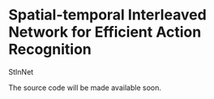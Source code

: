 # Spatial-temporal Interleaved Network for Efficient Action Recognition

StInNet

The source code will be made available soon.
